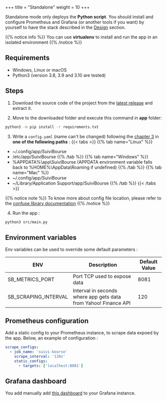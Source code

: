 +++
title = "Standalone"
weight = 10
+++

Standalone mode only deploys the **Python script**. You should install and configure Prometheus and Grafana (or another tools if you want) by yourself to have the stack described in the [Design](/basics/design) section. 

{{% notice info %}}
You can use **virtualenv** to install and run the app in an isolated environment
{{% /notice %}}

## Requirements
* Windows, Linux or macOS 
* Python3 (version 3.8, 3.9 and 3.10 are tested)

## Steps

1. Download the source code of the project from the [latest release](https://github.com/pbrissaud/suivi-bourse/releases/latest) and extract it.

2. Move to the downloaded folder and execute this command in **app** folder: 
```Bash
python3 -m pip install -r requirements.txt
```

3. Write a `config.yaml` (name can't be changed) following the [chapter 3](/config) in **one of the following paths** : 
    {{< tabs >}}
    {{% tab name="Linux" %}}
* ~/.config/app/SuiviBourse
* /etc/app/SuiviBourse
    {{% /tab %}}
    {{% tab name="Windows" %}}
* %APPDATA%\app\SuiviBourse (APPDATA environment variable falls back to %HOME%\AppData\Roaming if undefined)
    {{% /tab %}}
    {{% tab name="Mac" %}}
* ~/.config/app/SuiviBourse
* ~/Library/Application Support/app/SuiviBourse
    {{% /tab %}}
    {{< /tabs >}}

{{% notice note %}}
To know more about config file location, please refer to the [confuse library documentation](https://confuse.readthedocs.io/en/latest/usage.html#search-paths)
{{% /notice %}}

4. Run the app :
```Bash
python3 src/main.py
```

## Environment variables

Env variables can be used to override some default parameters : 

| ENV                  | Description                                                     | Default Value |
|----------------------|-----------------------------------------------------------------|---------------|
| SB_METRICS_PORT      | Port TCP used to expose data                                    | 8081          |
| SB_SCRAPING_INTERVAL | Interval in seconds where app gets data from Yahoo! Finance API | 120           |


## Prometheus configuration

Add a static config to your Prometheus instance, to scrape data expoed by the app. Below, an example of configuration :

```yaml
scrape_configs:
  - job_name: 'suivi-bourse'
    scrape_interval: '120s'
    static_configs:
      - targets: ['localhost:8081']
```

## Grafana dashboard

You add manually add [this dashboard](https://github.com/pbrissaud/suivi-bourse/blob/master/assets/grafana-dashboard-external.json) to your Grafana instance.